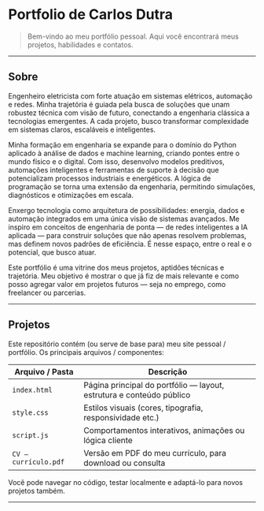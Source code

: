 # Portfolio de Carlos Dutra

> Bem-vindo ao meu portfólio pessoal. Aqui você encontrará meus projetos, habilidades e contatos.

---

## Sobre

Engenheiro eletricista com forte atuação em sistemas elétricos, automação e redes. Minha trajetória é guiada pela busca de soluções que unam robustez técnica com visão de futuro, conectando a engenharia clássica a tecnologias emergentes. A cada projeto, busco transformar complexidade em sistemas claros, escaláveis e inteligentes.

Minha formação em engenharia se expande para o domínio do Python aplicado à análise de dados e machine learning, criando pontes entre o mundo físico e o digital. Com isso, desenvolvo modelos preditivos, automações inteligentes e ferramentas de suporte à decisão que potencializam processos industriais e energéticos. A lógica de programação se torna uma extensão da engenharia, permitindo simulações, diagnósticos e otimizações em escala.

Enxergo tecnologia como arquitetura de possibilidades: energia, dados e automação integrados em uma única visão de sistemas avançados. Me inspiro em conceitos de engenharia de ponta — de redes inteligentes a IA aplicada — para construir soluções que não apenas resolvem problemas, mas definem novos padrões de eficiência. É nesse espaço, entre o real e o potencial, que busco atuar.

Este portfólio é uma vitrine dos meus projetos, aptidões técnicas e trajetória. Meu objetivo é mostrar o que já fiz de mais relevante e como posso agregar valor em projetos futuros — seja no emprego, como freelancer ou parcerias.

---

## Projetos

Este repositório contém (ou serve de base para) meu site pessoal / portfólio. Os principais arquivos / componentes:

| Arquivo / Pasta | Descrição |
|------------------|-----------|
| `index.html`     | Página principal do portfólio — layout, estrutura e conteúdo público |
| `style.css`      | Estilos visuais (cores, tipografia, responsividade etc.) |
| `script.js`      | Comportamentos interativos, animações ou lógica cliente |
| `CV — currículo.pdf` | Versão em PDF do meu currículo, para download ou consulta |

Você pode navegar no código, testar localmente e adaptá-lo para novos projetos também.

---
